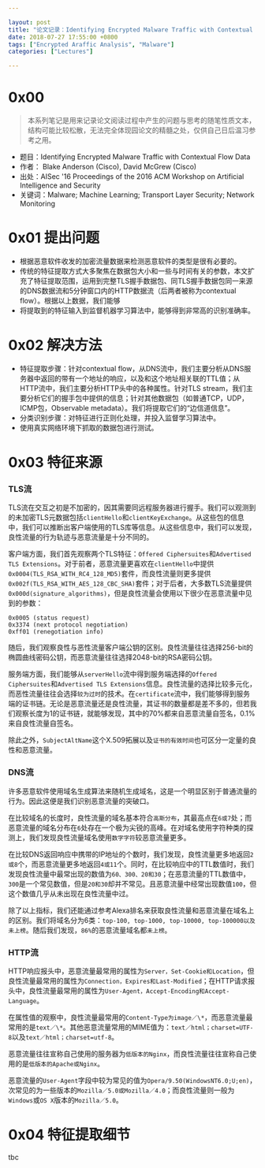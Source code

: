 ```yaml
---

layout: post
title: "论文记录：Identifying Encrypted Malware Traffic with Contextual Flow Data"
date: 2018-07-27 17:55:00 +0800
tags: ["Encrypted Araffic Analysis", "Malware"]
categories: ["Lectures"]

---
```


# 0x00
>本系列笔记是用来记录论文阅读过程中产生的问题与思考的随笔性质文本，结构可能比较松散，无法完全体现园论文的精髓之处，仅供自己日后温习参考之用。

* 题目：Identifying Encrypted Malware Traffic with Contextual Flow Data
* 作者： Blake Anderson (Cisco), David McGrew (Cisco)
* 出处：AISec '16 Proceedings of the 2016 ACM Workshop on Artificial Intelligence and Security
* 关键词：Malware; Machine Learning; Transport Layer Security; Network Monitoring

# 0x01 提出问题

* 根据恶意软件收发的加密流量数据来检测恶意软件的类型是很有必要的。
* 传统的特征提取方式大多聚焦在数据包大小和一些与时间有关的参数，本文扩充了特征提取范围，运用到完整TLS握手数据包、同TLS握手数据包同一来源的DNS数据流和5分钟窗口内的HTTP数据流（后两者被称为contextual flow）。根据以上数据，我们能够
* 将提取到的特征输入到监督机器学习算法中，能够得到非常高的识别准确率。<!-- more -->

# 0x02 解决方法

* 特征提取步骤：针对contextual flow，从DNS流中，我们主要分析从DNS服务器中返回的带有一个地址的响应，以及和这个地址相关联的TTL值；从HTTP流中，我们主要分析HTTP头中的各种属性。针对TLS stream，我们主要分析它们的握手包中提供的信息；针对其他数据包（如普通TCP，UDP，ICMP包，Observable metadata）。我们将提取它们的“边信道信息”。
* 分类识别步骤：对特征进行正则化处理，并投入监督学习算法中。
* 使用真实网络环境下抓取的数据包进行测试。

# 0x03 特征来源
### TLS流

TLS流在交互之初是不加密的，因其需要同远程服务器进行握手。我们可以观测到的未加密TLS元数据包括`clientHello`和`clientKeyExchange`。从这些包的信息中，我们可以推断出客户端使用的TLS库等信息。从这些信息中，我们可以发现，良性流量的行为轨迹与恶意流量是十分不同的。

客户端方面，我们首先观察两个TLS特征：`Offered Ciphersuites`和`Advertised TLS Extensions`。对于前者，恶意流量更喜欢在`clientHello`中提供`0x0004(TLS_RSA_WITH_RC4_128_MD5)`套件，而良性流量则更多提供`0x002f(TLS_RSA_WITH_AES_128_CBC_SHA)`套件；对于后者，大多数TLS流量提供`0x000d(signature_algorithms)`，但是良性流量会使用以下很少在恶意流量中见到的参数：

```
0x0005 (status request)
0x3374 (next protocol negotiation)
0xff01 (renegotiation info)
```

随后，我们观察良性与恶性流量客户端公钥的区别。良性流量往往选择256-bit的椭圆曲线密码公钥，而恶意流量往往选择2048-bit的RSA密码公钥。

服务端方面，我们能够从`serverHello`流中得到服务端选择的`Offered Ciphersuites`和`Advertised TLS Extensions`信息。良性流量的选择比较多元化，而恶性流量往往会选择`较为过时`的技术。在`certificate`流中，我们能够得到服务端的证书链。无论是恶意流量还是良性流量，其证书的数量都是差不多的，但若我们观察长度为1的证书链，就能够发现，其中的70%都来自恶意流量自签名，0.1%来自良性流量自签名。

除此之外，`SubjectAltName`这个X.509拓展以及`证书的有效时间`也可区分一定量的良性和恶意流量。

### DNS流

许多恶意软件使用域名生成算法来随机生成域名，这是一个明显区别于普通流量的行为。因此这便是我们识别恶意流量的突破口。

在比较域名的长度时，良性流量的域名基本符合`高斯分布`，其最高点在`6或7`处；而恶意流量的域名分布在`6`处存在一个极为尖锐的高峰。在对域名使用字符种类的探测上，我们发现良性流量域名使用`数字字符`较恶意流量更多。

在比较DNS返回响应中携带的IP地址的个数时，我们发现，良性流量更多地返回`2或8`个，而恶意流量更多地返回`4或11`个。同时，在比较响应中的TTL数值时，我们发现良性流量中最常出现的数值为`60、300、20和30`；在恶意流量的TTL数值中，`300`是一个常见数值，但是`20和30`却并不常见。且恶意流量中经常出现数值`100`，但这个数值几乎从未出现在良性流量中过。

除了以上指标，我们还能通过参考Alexa排名来获取良性流量和恶意流量在域名上的区别。我们将域名分为6类：`top-100, top-1000, top-10000, top-100000以及未上榜`。随后我们发现，`86%`的恶意流量域名都`未上榜`。

### HTTP流

HTTP响应报头中，恶意流量最常用的属性为`Server，Set-Cookie和Location`，但良性流量最常用的属性为`Connection，Expires和Last-Modified`；在HTTP请求报头中，良性流量最常用的属性为`User-Agent，Accept-Encoding和Accept-Language`。

在属性值的观察中，良性流量最常用的`Content-Type为image／\*`，而恶意流量最常用的是`text／\*`。其他恶意流量常用的MIME值为：`text／html；charset=UTF-8`以及`text／html；charset=utf-8`。

恶意流量往往宣称自己使用的服务器为`低版本的Nginx`，而良性流量往往宣称自己使用的是`低版本的Apache或Nginx`。

恶意流量的`User-Agent`字段中较为常见的值为`Opera/9.50(WindowsNT6.0;U;en)`，次常见的为一些版本的`Mozilla／5.0或Mozilla／4.0`；而良性流量则一般为`Windows`或`OS X`版本的`Mozilla／5.0`。

# 0x04 特征提取细节

tbc
